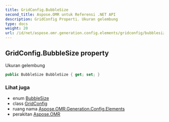 ```yaml
---
title: GridConfig.BubbleSize
second_title: Aspose.OMR untuk Referensi .NET API
description: GridConfig Properti. Ukuran gelembung
type: docs
weight: 20
url: /id/net/aspose.omr.generation.config.elements/gridconfig/bubblesize/
---
```

## GridConfig.BubbleSize property

Ukuran gelembung

```csharp
public BubbleSize BubbleSize { get; set; }
```

### Lihat juga

* enum [BubbleSize](../../../aspose.omr.generation/bubblesize/)
* class [GridConfig](../)
* ruang nama [Aspose.OMR.Generation.Config.Elements](../../gridconfig/)
* perakitan [Aspose.OMR](../../../)


